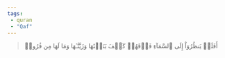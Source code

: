 ```yaml
---
tags: 
 - quran 
 - "Qaf"
---
```


> أَفَلَمۡ يَنظُرُوٓاْ إِلَى ٱلسَّمَآءِ فَوۡقَهُمۡ كَيۡفَ بَنَيۡنَٰهَا وَزَيَّنَّـٰهَا وَمَا لَهَا مِن فُرُوجٖ
